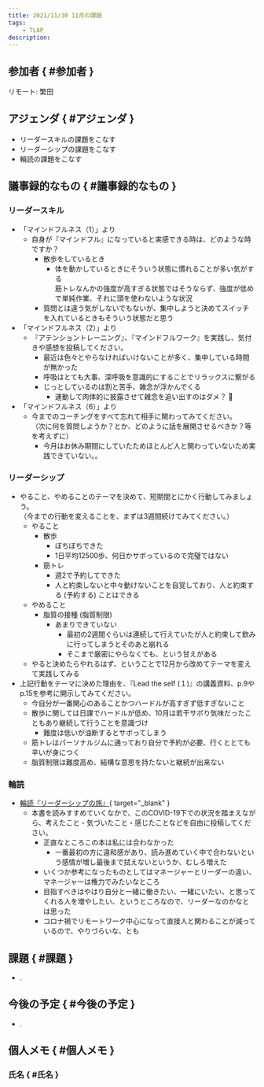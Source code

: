 ```yaml
---
title: 2021/11/30 11月の課題
tags:
    - TLAP
description: 
---
```


## 参加者 { #参加者 }

リモート: 繁田  

## アジェンダ { #アジェンダ }

* リーダースキルの課題をこなす
* リーダーシップの課題をこなす
* 輪読の課題をこなす

## 議事録的なもの { #議事録的なもの }

### リーダースキル

* 「マインドフルネス（1）」より
    * 自身が『マインドフル』になっていると実感できる時は、どのような時ですか？
        * 散歩をしているとき
            * 体を動かしているときにそういう状態に慣れることが多い気がする  
              筋トレなんかの強度が高すぎる状態ではそうならず、強度が低めで単純作業、それに頭を使わないような状況
        * 質問とは違う気がしないでもないが、集中しようと決めてスイッチを入れているときもそういう状態だと思う
* 「マインドフルネス（2）」より
    * 『アテンショントレーニング』、『マインドフルワーク』を実践し、気付きや感想を投稿してください。
        * 最近は色々とやらなければいけないことが多く、集中している時間が無かった
        * 呼吸はとても大事、深呼吸を意識的にすることでリラックスに繋がる
        * じっとしているのは割と苦手、雑念が浮かんでくる
            * 運動して肉体的に披露させて雑念を追い出すのはダメ？ :thinking:
* 「マインドフルネス（6）」より
    * 今までのコーチングをすべて忘れて相手に関わってみてください。  
      （次に何を質問しようか？とか、どのように話を展開させるべきか？等を考えずに）
        * 今月はお休み期間にしていたためほとんど人と関わっていないため実践できていない。。

### リーダーシップ

* やること、やめることのテーマを決めて、短期間とにかく行動してみましょう。  
  （今までの行動を変えることを、まずは3週間続けてみてください。）
    * やること
        * 散歩
            * ぼちぼちできた
            * 1日平均12500歩、何日かサボっているので完璧ではない
        * 筋トレ
            * 週2で予約してできた
            * 人と約束しないと中々動けないことを自覚しており、人と約束する (予約する) ことはできる
    * やめること
        * 脂質の接種 (脂質制限)
            * あまりできていない
                * 最初の2週間ぐらいは連続して行えていたが人と約束して飲みに行ってしまうとそのあと崩れる
                * そこまで厳密にやらなくても、という甘えがある
    * やると決めたらやれるはず、ということで12月から改めてテーマを変えて実践してみる
* 上記行動をテーマに決めた理由を、『Lead the self (１)』の講義資料、p.9やp.15を参考に開示してみてください。
    * 今自分が一番関心のあることかつハードルが高すぎず低すぎないこと
    * 散歩に関しては日課でハードルが低め、10月は若干サボり気味だったこともあり継続して行うことを意識づけ
        * 難度は低いが油断するとサボってしまう
    * 筋トレはパーソナルジムに通っており自分で予約が必要、行くととても辛いが身につく
    * 脂質制限は難度高め、結構な意思を持たないと継続が出来ない

### 輪読

* [輪読『リーダーシップの旅』](https://www.amazon.co.jp/dp/433403389X){ target="_blank" }
    * 本書を読みすすめていくなかで、このCOVID-19下での状況を踏まえながら、考えたこと・気づいたこと・感じたことなどを自由に投稿してください。
        * 正直なところこの本は私には合わなかった
            * 一番最初の方に違和感があり、読み進めていく中で合わないという感情が増し最後まで拭えないというか、むしろ増えた
        * いくつか参考になったものとしてはマネージャーとリーダーの違い、マネージャーは権力でみたいなところ
        * 目指すべきはやはり自分と一緒に働きたい、一緒にいたい、と思ってくれる人を増やしたい、というところなので、リーダーなのかなとは思った
        * コロナ禍でリモートワーク中心になって直接人と関わることが減っているので、やりづらいな、とも

## 課題 { #課題 }

* .

## 今後の予定 { #今後の予定 }

* .

## 個人メモ { #個人メモ }

### 氏名 { #氏名 }
